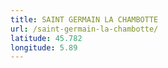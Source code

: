 ```yaml
---
title: SAINT GERMAIN LA CHAMBOTTE
url: /saint-germain-la-chambotte/
latitude: 45.782
longitude: 5.89
---
```

